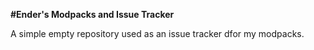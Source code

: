 **#Ender's Modpacks and Issue Tracker**

A simple empty repository used as an issue tracker dfor my modpacks.
